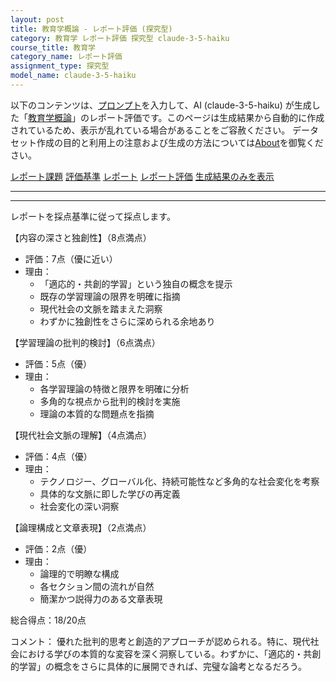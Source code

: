 ```yaml
---
layout: post
title: 教育学概論 - レポート評価 (探究型)
category: 教育学 レポート評価 探究型 claude-3-5-haiku
course_title: 教育学
category_name: レポート評価
assignment_type: 探究型
model_name: claude-3-5-haiku
---
```


以下のコンテンツは、[プロンプト](https://github.com/takedatoshiyuki/synthetic_assignments/tree/main/generated/教育学/claude-3-5-haiku/prompt_レポート評価-探究型.md)を入力して、AI (claude-3-5-haiku) が生成した「[教育学概論](/contents/教育学/)」のレポート評価です。このページは生成結果から自動的に作成されているため、表示が乱れている場合があることをご容赦ください。
データセット作成の目的と利用上の注意および生成の方法については[About](/About)を御覧ください。

[レポート課題](../レポート課題-探究型)
[評価基準](../評価基準-探究型)
[レポート](../レポート-探究型)
[レポート評価](../レポート評価-探究型)
[生成結果のみを表示](https://github.com/takedatoshiyuki/synthetic_assignments/tree/main/generated/教育学/claude-3-5-haiku/レポート評価-探究型.md)
  

***
***
  
レポートを採点基準に従って採点します。

【内容の深さと独創性】（8点満点）
- 評価：7点（優に近い）
- 理由：
  * 「適応的・共創的学習」という独自の概念を提示
  * 既存の学習理論の限界を明確に指摘
  * 現代社会の文脈を踏まえた洞察
  * わずかに独創性をさらに深められる余地あり

【学習理論の批判的検討】（6点満点）
- 評価：5点（優）
- 理由：
  * 各学習理論の特徴と限界を明確に分析
  * 多角的な視点から批判的検討を実施
  * 理論の本質的な問題点を指摘

【現代社会文脈の理解】（4点満点）
- 評価：4点（優）
- 理由：
  * テクノロジー、グローバル化、持続可能性など多角的な社会変化を考察
  * 具体的な文脈に即した学びの再定義
  * 社会変化の深い洞察

【論理構成と文章表現】（2点満点）
- 評価：2点（優）
- 理由：
  * 論理的で明瞭な構成
  * 各セクション間の流れが自然
  * 簡潔かつ説得力のある文章表現

総合得点：18/20点

コメント：
優れた批判的思考と創造的アプローチが認められる。特に、現代社会における学びの本質的な変容を深く洞察している。わずかに、「適応的・共創的学習」の概念をさらに具体的に展開できれば、完璧な論考となるだろう。
